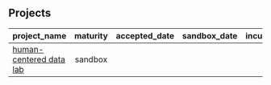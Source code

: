 ## Projects

| **project_name** | **maturity** | **accepted_date** | **sandbox_date** | **incubating_date** | **graduated_date** | **archived_date** | **num_security_audits** | **last_security_audit_date** |
| :--------------- | :----------: | :---------------: | :--------------: | :-----------------: | :----------------: | :---------------: | :---------------------: | :--------------------------: |
[human-centered data lab](https://www.cs.cmu.edu) | sandbox |  |  |  |  |  | 0 |  |